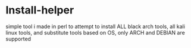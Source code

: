 # Install-helper
simple tool i made in perl to attempt to install ALL black arch tools, all kali linux tools, and substitute tools based on OS, only ARCH and DEBIAN are supported
